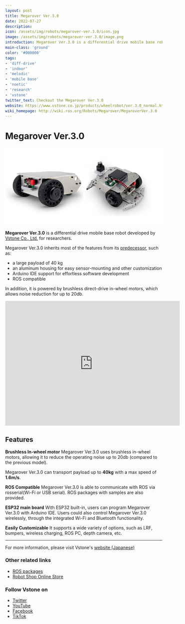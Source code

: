 ```yaml
---
layout: post
title: Megarover Ver.3.0
date: 2022-07-27
description:
icon: /assets/img/robots/megarover-ver.3.0/icon.jpg
image: /assets/img/robots/megarover-ver.3.0/image.png
introduction: Megarover Ver.3.0 is a differential drive mobile base robot with a payload of 40kg developed by Vstone.
main-class: 'ground'
color: '#000000'
tags:
- 'diff-drive'
- 'indoor'
- 'melodic'
- 'mobile base'
- 'noetic'
- 'research'
- 'vstone'
twitter_text: Checkout the Megarover Ver.3.0
website: https://www.vstone.co.jp/products/wheelrobot/ver.3.0_normal.html
wiki_homepage: http://wiki.ros.org/Robots/Megarover/MegaroverVer.3.0
---
```


# Megarover Ver.3.0

![Megarover_Ver.3.0_image](/assets/img/robots/megarover-ver.3.0/image.png)

**Megarover Ver.3.0** is a differential drive mobile base robot developed by [Vstone Co., Ltd.](https://www.vstone.co.jp/english/index.html) for researchers. 

Megarover Ver.3.0 inherits most of the features from its [predecessor](http://wiki.ros.org/Robots/Megarover/MegaroverVer2.1), such as:
- a large payload of 40 kg
- an aluminum housing for easy sensor-mounting and other customization
- Arduino IDE support for effortless software development
- ROS compatible

In addition, it is powered by brushless direct-drive in-wheel motors, which allows noise reduction for up to 20db.

<iframe width="560" height="399"  src="https://www.youtube.com/embed/-lazU-m_PWE" title="YouTube video player" frameborder="0" allow="accelerometer; autoplay; clipboard-write; encrypted-media; gyroscope; picture-in-picture" allowfullscreen></iframe>

## Features

**Brushless In-wheel motor** 
Megarover Ver.3.0 uses brushless in-wheel motors, allowing it to reduce the operating noise up to 20db (compared to the previous model).

Megarover Ver.3.0 can transport payload up to **40kg** 
with a max speed of **1.6m/s**.

**ROS Compatible**
Megarover Ver.3.0 is able to communicate with ROS via rosserial(Wi-Fi or USB serial). ROS packages with samples are also provided. 

**ESP32 main board**
With ESP32 built-in, users can program Megarover Ver.3.0 with Arduino IDE. Users could also control Megarover Ver.3.0 wirelessly, through the integrated Wi-Fi and Bluetooth functionality.

**Easily Customizable**
It supports a wide variety of options, such as LRF, bumpers, wireless charging, ROS PC, depth camera, etc.

---
For more information, please visit Vstone's [website (Japanese)](https://www.vstone.co.jp/products/wheelrobot/ver.3.0_normal.html)

### Other related links
- [ROS packages](https://github.com/vstoneofficial/megarover3_ros)
- [Robot Shop Online Store](https://www.vstone.co.jp/robotshop/index.php?main_page=product_info&cPath=156_923&products_id=5338)

### Follow Vstone on
- [Twitter](https://twitter.com/vstone_) 
- [YouTube](https://www.youtube.com/user/vstonevstone)
- [Facebook](https://www.facebook.com/vstonerobotshop/)
- [TikTok](https://www.tiktok.com/@vstone0804)

